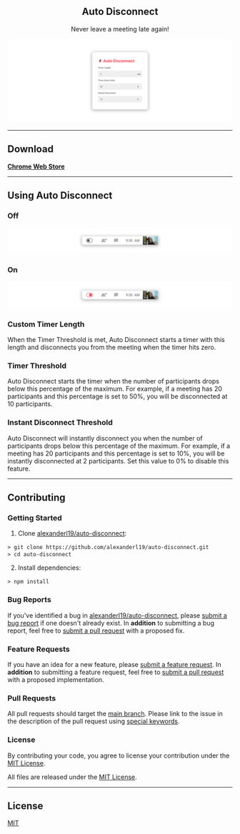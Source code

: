 <div>
    <h2 align="center">Auto Disconnect</h2>
    <p align="center">Never leave a meeting late again!</p>
</div>

![Screenshot One](images/ScreenshotOne.png)

---

## Download

**[Chrome Web Store](https://chrome.google.com/webstore/detail/auto-disconnect/iilfkhaccpcehenfdbgikmlhhklapkne)**

---

## Using Auto Disconnect

### Off

![Screenshot Off](images/ScreenshotTwo.png)

### On

![Screenshot On](images/ScreenshotThree.png)

### Custom Timer Length

When the Timer Threshold is met, Auto Disconnect starts a timer with this length and disconnects you from the meeting when the timer hits zero.

### Timer Threshold

Auto Disconnect starts the timer when the number of participants drops below this percentage of the maximum. For example, if a meeting has 20 participants and this percentage is set to 50%, you will be disconnected at 10 participants.

### Instant Disconnect Threshold

Auto Disconnect will instantly disconnect you when the number of participants drops below this percentage of the maximum. For example, if a meeting has 20 participants and this percentage is set to 10%, you will be instantly disconnected at 2 participants. Set this value to 0% to disable this feature.

---

## Contributing

### Getting Started

1. Clone [alexanderl19/auto-disconnect](https://github.com/alexanderl19/auto-disconnect):

```shell
> git clone https://github.com/alexanderl19/auto-disconnect.git
> cd auto-disconnect
```

2. Install dependencies:

```shell
> npm install
```

### Bug Reports

If you've identified a bug in [alexanderl19/auto-disconnect](https://github.com/alexanderl19/auto-disconnect), please [submit a bug report](https://github.com/alexanderl19/auto-disconnect/issues/new) if one doesn't already exist.
In **addition** to submitting a bug report, feel free to [submit a pull request](#pull-requests) with a proposed fix.

### Feature Requests

If you have an idea for a new feature, please [submit a feature request](https://github.com/alexanderl19/auto-disconnect/issues/new).
In **addition** to submitting a feature request, feel free to [submit a pull request](#pull-requests) with a proposed implementation.

### <a name="pull-requests"></a> Pull Requests

All pull requests should target the [main branch](https://github.com/alexanderl19/auto-disconnect/tree/main). Please link to the issue in the description of the pull request using [special keywords](https://docs.github.com/en/github/managing-your-work-on-github/linking-a-pull-request-to-an-issue).

### License

By contributing your code, you agree to license your contribution under the [MIT License](LICENSE).

All files are released under the [MIT License](LICENSE).

---

## License

[MIT](LICENSE)
